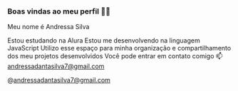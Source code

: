 ### Boas vindas ao meu perfil 💙💙
Meu nome é Andressa Silva

Estou estudando na Alura
Estou me desenvolvendo na linguagem JavaScript
Utilizo esse espaço para minha organização e compartilhamento dos meu projetos desenvolvidos
Você pode entrar em contato comigo 📫
andressadantasilva7@gmail.com

@andressadantasilva7@gmail.com
